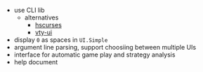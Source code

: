 * use CLI lib
  * alternatives
    * [hscurses](http://hackage.haskell.org/package/hscurses)
    * [vty-ui](http://hackage.haskell.org/package/vty-ui)
* display `0` as spaces in `UI.Simple`
* argument line parsing, support choosiing between multiple UIs
* interface for automatic game play and strategy analysis
* help document
